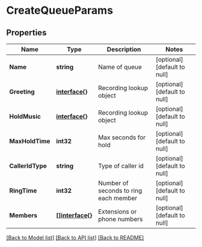 # CreateQueueParams

## Properties
Name | Type | Description | Notes
------------ | ------------- | ------------- | -------------
**Name** | **string** | Name of queue | [optional] [default to null]
**Greeting** | [**interface{}**](interface{}.md) | Recording lookup object | [optional] [default to null]
**HoldMusic** | [**interface{}**](interface{}.md) | Recording lookup object | [optional] [default to null]
**MaxHoldTime** | **int32** | Max seconds for hold | [optional] [default to null]
**CallerIdType** | **string** | Type of caller id | [optional] [default to null]
**RingTime** | **int32** | Number of seconds to ring each member | [optional] [default to null]
**Members** | [**[]interface{}**](interface{}.md) | Extensions or phone numbers | [optional] [default to null]

[[Back to Model list]](../README.md#documentation-for-models) [[Back to API list]](../README.md#documentation-for-api-endpoints) [[Back to README]](../README.md)



